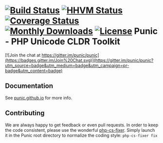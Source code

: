 [![Build Status](https://api.travis-ci.org/punic/punic.svg?branch=master)](https://travis-ci.org/punic/punic)
[![HHVM Status](http://hhvm.h4cc.de/badge/punic/punic.svg)](http://hhvm.h4cc.de/package/punic/punic)
[![Coverage Status](https://img.shields.io/coveralls/punic/punic.svg)](https://coveralls.io/r/punic/punic)
[![Monthly Downloads](https://poser.pugx.org/punic/punic/d/monthly.svg)](https://packagist.org/packages/punic/punic)
[![License](https://poser.pugx.org/punic/punic/license.svg)](https://packagist.org/packages/punic/punic)
Punic - PHP Unicode CLDR Toolkit
================================

[![Join the chat at https://gitter.im/punic/punic](https://badges.gitter.im/Join%20Chat.svg)](https://gitter.im/punic/punic?utm_source=badge&utm_medium=badge&utm_campaign=pr-badge&utm_content=badge)

Documentation
-------------

See [punic.github.io](http://punic.github.io) for more info.

Contributing
------------

We are always happy to get feedback or even pull requests.
In order to keep the code consistent, please use the wonderful [php-cs-fixer](https://github.com/FriendsOfPHP/PHP-CS-Fixer). Simply launch it in the Punic root directory to normalize the coding style:
`php-cs-fixer fix`
